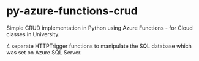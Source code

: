 # py-azure-functions-crud
Simple CRUD implementation in Python using Azure Functions - for Cloud classes in University.


4 separate HTTPTrigger functions to manipulate the SQL database which was set on Azure SQL Server.
